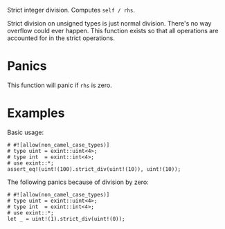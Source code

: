 Strict integer division. Computes `self / rhs`.

Strict division on unsigned types is just normal division. There's no way
overflow could ever happen. This function exists so that all operations are
accounted for in the strict operations.

# Panics

This function will panic if `rhs` is zero.

# Examples

Basic usage:

```
# #![allow(non_camel_case_types)]
# type uint = exint::uint<4>;
# type int  = exint::int<4>;
# use exint::*;
assert_eq!(uint!(100).strict_div(uint!(10)), uint!(10));
```

The following panics because of division by zero:

```should_panic
# #![allow(non_camel_case_types)]
# type uint = exint::uint<4>;
# type int  = exint::int<4>;
# use exint::*;
let _ = uint!(1).strict_div(uint!(0));
```
